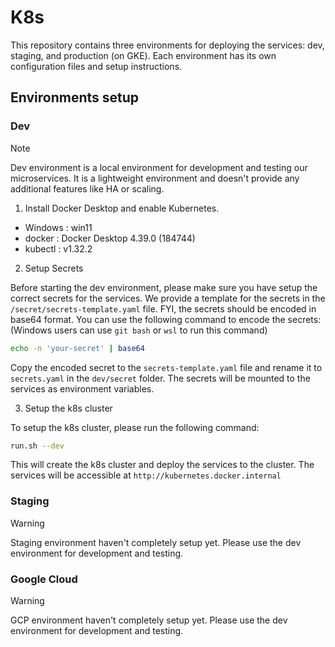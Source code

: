 # K8s

This repository contains three environments for deploying the services: dev, staging, and production (on GKE). Each environment has its own configuration files and setup instructions.

## Environments setup

### Dev

> [!NOTE]
> Dev environment is a local environment for development and testing our microservices. It is a lightweight environment and doesn't provide any additional features like HA or scaling.

1. Install Docker Desktop and enable Kubernetes.

- Windows : win11
- docker : Docker Desktop 4.39.0 (184744)
- kubectl : v1.32.2

2. Setup Secrets

Before starting the dev environment, please make sure you have setup the correct secrets for the services. We provide a template for the secrets in the `/secret/secrets-template.yaml` file. FYI, the secrets should be encoded in base64 format. You can use the following command to encode the secrets: (Windows users can use `git bash` or `wsl` to run this command)

```bash
echo -n 'your-secret' | base64
```

Copy the encoded secret to the `secrets-template.yaml` file and rename it to `secrets.yaml` in the `dev/secret` folder. The secrets will be mounted to the services as environment variables.

3. Setup the k8s cluster

To setup the k8s cluster, please run the following command:

```bash
run.sh --dev
```

This will create the k8s cluster and deploy the services to the cluster. The services will be accessible at `http://kubernetes.docker.internal`

### Staging

> [!WARNING]
> Staging environment haven't completely setup yet. Please use the dev environment for development and testing.

### Google Cloud

> [!WARNING]
> GCP environment haven't completely setup yet. Please use the dev environment for development and testing.

<!-- To setup the google cloud environment, please make sure you have setup the kubernetes context to the google cloud.

```bash
kubectl config get-contexts
kubectl config use-context <context-name>
```

To apply the yaml files, run the following command:

```bash
./run.sh --prod
``` -->
